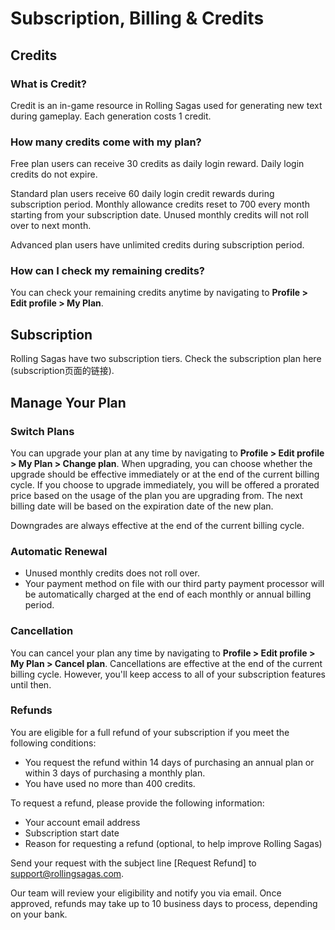 # Subscription, Billing & Credits

## Credits
### What is Credit?
Credit is an in-game resource in Rolling Sagas used for generating new text during gameplay. Each generation costs 1 credit. 

### How many credits come with my plan?
Free plan users can receive 30 credits as daily login reward. Daily login credits do not expire.

Standard plan users receive 60 daily login credit rewards during subscription period. Monthly allowance credits reset to 700 every month starting from your subscription date. Unused monthly credits will not roll over to next month.

Advanced plan users have unlimited credits during subscription period.

### How can I check my remaining credits?
You can check your remaining credits anytime by navigating to **Profile > Edit profile > My Plan**.

## Subscription 
Rolling Sagas have two subscription tiers. Check the subscription plan here (subscription页面的链接).

## Manage Your Plan

### Switch Plans

You can upgrade your plan at any time by navigating to **Profile > Edit profile > My Plan > Change plan**. When upgrading, you can choose whether the upgrade should be effective immediately or at the end of the current billing cycle. If you choose to upgrade immediately, you will be offered a prorated price based on the usage of the plan you are upgrading from. The next billing date will be based on the expiration date of the new plan.

Downgrades are always effective at the end of the current billing cycle.

### Automatic Renewal
- Unused monthly credits does not roll over.
- Your payment method on file with our third party payment processor will be automatically charged at the end of each monthly or annual billing period.

### Cancellation
You can cancel your plan any time by navigating to **Profile > Edit profile > My Plan > Cancel plan**. 
Cancellations are effective at the end of the current billing cycle. However, you'll keep access to all of your subscription features until then.

### Refunds
You are eligible for a full refund of your subscription if you meet the following conditions:

- You request the refund within 14 days of purchasing an annual plan or within 3 days of purchasing a monthly plan.
- You have used no more than 400 credits.

To request a refund, please provide the following information:

- Your account email address
- Subscription start date
- Reason for requesting a refund (optional, to help improve Rolling Sagas)

Send your request with the subject line [Request Refund] to support@rollingsagas.com.

Our team will review your eligibility and notify you via email. Once approved, refunds may take up to 10 business days to process, depending on your bank.

